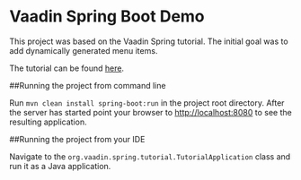 Vaadin Spring Boot Demo
=======================

This project was based on the Vaadin Spring tutorial.  The initial goal was to add dynamically generated menu items.

The tutorial can be found [here](https://vaadin.com/wiki/-/wiki/Main/Vaadin+Spring).

##Running the project from command line

Run `mvn clean install spring-boot:run` in the project root directory. After the server has started point your browser to [http://localhost:8080](http://localhost:8080) to see the resulting application.

##Running the project from your IDE

Navigate to the `org.vaadin.spring.tutorial.TutorialApplication` class and run it as a Java application.
